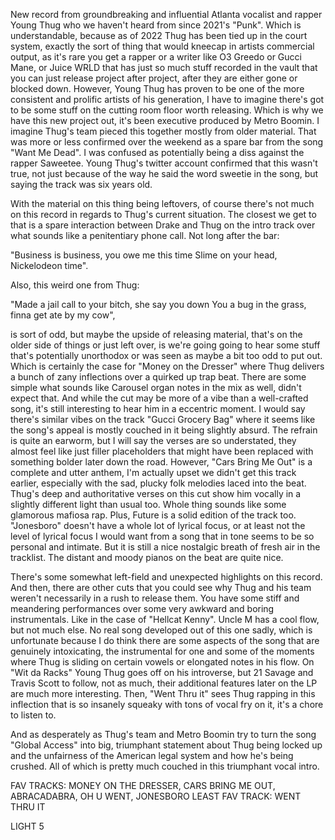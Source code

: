 New record from groundbreaking and influential Atlanta vocalist and rapper Young Thug who we haven't heard from since 2021's "Punk". Which is understandable, because as of 2022 Thug has been tied up in the court system, exactly the sort of thing that would kneecap in artists commercial output, as it's rare you get a rapper or a writer like O3 Greedo or Gucci Mane, or Juice WRLD that has just so much stuff recorded in the vault that you can just release project after project, after they are either gone or blocked down. However, Young Thug has proven to be one of the more consistent and prolific artists of his generation, I have to imagine there's got to be some stuff on the cutting room floor worth releasing. Which is why we have this new project out, it's been executive produced by Metro Boomin. I imagine Thug's team pieced this together mostly from older material. That was more or less confirmed over the weekend as a spare bar from the song "Want Me Dead". I was confused as potentially being a diss against the rapper Saweetee. Young Thug's twitter account confirmed that this wasn't true, not just because of the way he said the word sweetie in the song, but saying the track was six years old.

With the material on this thing being leftovers, of course there's not much on this record in regards to Thug's current situation. The closest we get to that is a spare interaction between Drake and Thug on the intro track over what sounds like a penitentiary phone call. Not long after the bar:

"Business is business, you owe me this time
Slime on your head, Nickelodeon time".

Also, this weird one from Thug:

"Made a jail call to your bitch, she say you down
You a bug in the grass, finna get ate by my cow",

is sort of odd, but maybe the upside of releasing material, that's on the older side of things or just left over, is we're going going to hear some stuff that's potentially unorthodox or was seen as maybe a bit too odd to put out. Which is certainly the case for "Money on the Dresser" where Thug delivers a bunch of zany inflections over a quirked up trap beat. There are some simple what sounds like Carousel organ notes in the mix as well, didn't expect that. And while the cut may be more of a vibe than a well-crafted song, it's still interesting to hear him in a eccentric moment. I would say there's similar vibes on the track "Gucci Grocery Bag" where it seems like the song's appeal is mostly couched in it being slightly absurd. The refrain is quite an earworm, but I will say the verses are so understated, they almost feel like just filler placeholders that might have been replaced with something bolder later down the road. However, "Cars Bring Me Out" is a complete and utter anthem, I'm actually upset we didn't get this track earlier, especially with the sad, plucky folk melodies laced into the beat. Thug's deep and authoritative verses on this cut show him vocally in a slightly different light than usual too. Whole thing sounds like some glamorous mafiosa rap. Plus, Future is a solid edition of the track too. "Jonesboro" doesn't have a whole lot of lyrical focus, or at least not the level of lyrical focus I would want from a song that in tone seems to be so personal and intimate. But it is still a nice nostalgic breath of fresh air in the tracklist. The distant and moody pianos on the beat are quite nice.

There's some somewhat left-field and unexpected highlights on this record. And then, there are other cuts that you could see why Thug and his team weren't necessarily in a rush to release them. You have some stiff and meandering performances over some very awkward and boring instrumentals. Like in the case of "Hellcat Kenny". Uncle M has a cool flow, but not much else. No real song developed out of this one sadly, which is unfortunate because I do think there are some aspects of the song that are genuinely intoxicating, the instrumental for one and some of the moments where Thug is sliding on certain vowels or elongated notes in his flow. On "Wit da Racks" Young Thug goes off on his introverse, but 21 Savage and Travis Scott to follow, not as much, their additional features later on the LP are much more interesting. Then, "Went Thru it" sees Thug rapping in this inflection that is so insanely squeaky with tons of vocal fry on it, it's a chore to listen to.

And as desperately as Thug's team and Metro Boomin try to turn the song "Global Access" into big, triumphant statement about Thug being locked up and the unfairness of the American legal system and how he's being crushed. All of which is pretty much couched in this triumphant vocal intro.

FAV TRACKS: MONEY ON THE DRESSER, CARS BRING ME OUT, ABRACADABRA, OH U WENT, JONESBORO
LEAST FAV TRACK: WENT THRU IT

LIGHT 5
